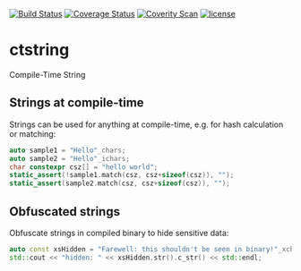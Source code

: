 [![Build Status](https://travis-ci.org/cppden/ctstring.svg?branch=master)](https://travis-ci.org/cppden/ctstring)
[![Coverage Status](https://coveralls.io/repos/github/cppden/ctstring/badge.svg?branch=master)](https://coveralls.io/github/cppden/ctstring?branch=master)
[![Coverity Scan](https://scan.coverity.com/projects/cppden-ctstring)](https://img.shields.io/coverity/scan/13793.svg)
[![license](https://img.shields.io/github/license/mashape/apistatus.svg)](../master/LICENSE)

# ctstring
Compile-Time String

## Strings at compile-time
Strings can be used for anything at compile-time, e.g. for hash calculation or matching:
```cpp
auto sample1 = "Hello"_chars;
auto sample2 = "Hello"_ichars;
char constexpr csz[] = "hello world";
static_assert(!sample1.match(csz, csz+sizeof(csz)), "");
static_assert(sample2.match(csz, csz+sizeof(csz)), "");
```

## Obfuscated strings
Obfuscate strings in compiled binary to hide sensitive data:
```cpp
auto const xsHidden = "Farewell: this shouldn't be seen in binary!"_xchars;
std::cout << "hidden: " << xsHidden.str().c_str() << std::endl;
```

